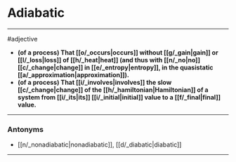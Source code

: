 # Adiabatic
---
#adjective
- **(of a process) That [[o/_occurs|occurs]] without [[g/_gain|gain]] or [[l/_loss|loss]] of [[h/_heat|heat]] (and thus with [[n/_no|no]] [[c/_change|change]] in [[e/_entropy|entropy]], in the quasistatic [[a/_approximation|approximation]]).**
- **(of a process) That [[i/_involves|involves]] the slow [[c/_change|change]] of the [[h/_hamiltonian|Hamiltonian]] of a system from [[i/_its|its]] [[i/_initial|initial]] value to a [[f/_final|final]] value.**
---
### Antonyms
- [[n/_nonadiabatic|nonadiabatic]], [[d/_diabatic|diabatic]]
---
